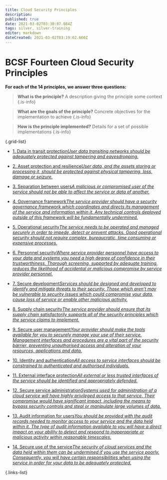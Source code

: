```yaml
---
title: Cloud Security Principles
description: 
published: true
date: 2021-03-02T03:30:07.084Z
tags: silver, silver-training
editor: markdown
dateCreated: 2021-03-02T03:19:02.660Z
---
```


# BCSF Fourteen Cloud Security Principles

**For each of the 14 principles, we answer three questions:**

> **What is the principle?**
A description giving the principle some context
{.is-info}

> **What are the goals of the principle?**
Concrete objectives for the implementation to achieve
{.is-info}

> **How is the principle implemented?** 
Details for a set of possible implementations
{.is-info}

{.grid-list}
- [1. Data in transit protection*User data transiting networks should be adequately protected against tampering and eavesdropping.*](/silver-training/cloudsecurity-1-data)

- [2. Asset protection and resilience*User data, and the assets storing or processing it, should be protected against physical tampering, loss, damage or seizure.*](/silver-training/cloudsecurity-resilience)

- [3. Separation between users*A malicious or compromised user of the service should not be able to affect the service or data of another.*](/silver-training/cloudsecurity-3-separation)

- [4. Governance framework*The service provider should have a security governance framework which coordinates and directs its management of the service and information within it. Any technical controls deployed outside of this framework will be fundamentally undermined.*](/silver-training/cloudsecurity-4-governance)

- [5. Operational security*The service needs to be operated and managed securely in order to impede, detect or prevent attacks. Good operational security should not require complex, bureaucratic, time consuming or expensive processes.*](/silver-training/cloudsecurity-5-operations)

- [6. Personnel security*Where service provider personnel have access to your data and systems you need a high degree of confidence in their trustworthiness. Thorough screening, supported by adequate training, reduces the likelihood of accidental or malicious compromise by service provider personnel.*](/silver-training/cloudsecurity-6-personnel)

- [7. Secure development*Services should be designed and developed to identify and mitigate threats to their security. Those which aren’t may be vulnerable to security issues which could compromise your data, cause loss of service or enable other malicious activity.*](/silver-training/cloudsecurity-7-securedevelopment)

- [8. Supply chain security*The service provider should ensure that its supply chain satisfactorily supports all of the security principles which the service claims to implement.*](/silver-training/cloudsecurity-8-supplychain)

- [9. Secure user management*Your provider should make the tools available for you to securely manage your use of their service. Management interfaces and procedures are a vital part of the security barrier, preventing unauthorised access and alteration of your resources, applications and data.*](/silver-training/cloudsecurity-9-management)

- [10. Identity and authentication*All access to service interfaces should be constrained to authenticated and authorised individuals.*](/silver-training/cloudsecurity-10-auth)

- [11. External interface protection*All external or less trusted interfaces of the service should be identified and appropriately defended.*](/silver-training/cloudsecurity-11-externalinterface)

- [12. Secure service administration*Systems used for administration of a cloud service will have highly privileged access to that service. Their compromise would have significant impact, including the means to bypass security controls and steal or manipulate large volumes of data.*](/silver-training/cloudsecurity-12-secservice)

- [13. Audit information for users*You should be provided with the audit records needed to monitor access to your service and the data held within it. The type of audit information available to you will have a direct impact on your ability to detect and respond to inappropriate or malicious activity within reasonable timescales.*](/silver-training/cloudsecurity-13-audit)

- [14. Secure use of the service*The security of cloud services and the data held within them can be undermined if you use the service poorly. Consequently, you will have certain responsibilities when using the service in order for your data to be adequately protected.*](/silver-training/cloudsecurity-14-secure-usage)

{.links-list}